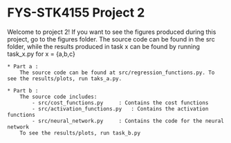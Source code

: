 # FYS-STK4155 Project 2

Welcome to project 2! If you want to see the figures produced during this project, go to the figures folder. The source code can be found in the src folder, while the results produced in task x can be found by running task_x.py for x = {a,b,c} 

	* Part a : 
		The source code can be found at src/regression_functions.py. To see the results/plots, run taks_a.py.		
		
	* Part b : 
		The source code includes: 
			- src/cost_functions.py 	: Contains the cost functions
			- src/activation_functions.py 	: Contains the activation functions
			- src/neural_network.py		: Contains the code for the neural network
		To see the results/plots, run task_b.py
